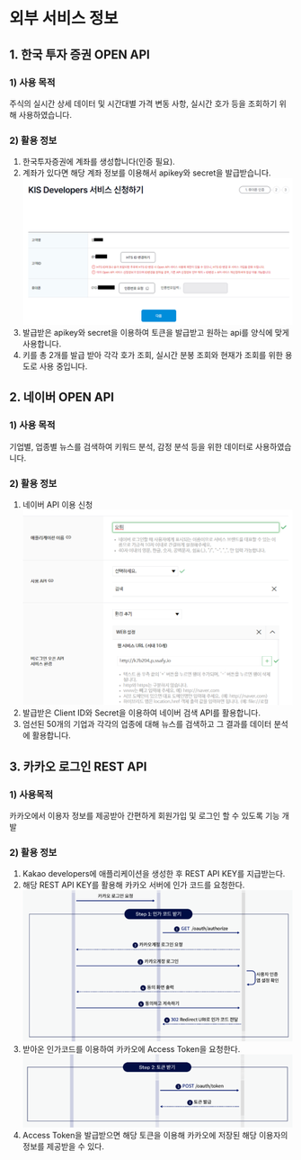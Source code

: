 # 외부 서비스 정보

## 1. 한국 투자 증권 OPEN API

### 1) 사용 목적

주식의 실시간 상세 데이터 및 시간대별 가격 변동 사항, 실시간 호가 등을 조회하기 위해 사용하였습니다.

### 2) 활용 정보

1. 한국투자증권에 계좌를 생성합니다(인증 필요).
2. 계좌가 있다면 해당 계좌 정보를 이용해서 apikey와 secret을 발급받습니다.
   ![](.\img\kis_login.PNG)
3. 발급받은 apikey와 secret을 이용하여 토큰을 발급받고 원하는 api를 양식에 맞게 사용합니다.
4. 키를 총 2개를 발급 받아 각각 호가 조회, 실시간 분봉 조회와 현재가 조회를 위한 용도로 사용 중입니다.

## 2. 네이버 OPEN API

### 1) 사용 목적

기업별, 업종별 뉴스를 검색하여 키워드 분석, 감정 분석 등을 위한 데이터로 사용하였습니다.

### 2) 활용 정보

1. 네이버 API 이용 신청
   ![](.\img\naver_api.PNG)
2. 발급받은 Client ID와 Secret을 이용하여 네이버 검색 API를 활용합니다.
3. 엄선된 50개의 기업과 각각의 업종에 대해 뉴스를 검색하고 그 결과를 데이터 분석에 활용합니다.

## 3. 카카오 로그인 REST API

### 1) 사용목적

카카오에서 이용자 정보를 제공받아 간편하게 회원가입 및 로그인 할 수 있도록 기능 개발

### 2) 활용 정보

1. Kakao developers에 애플리케이션을 생성한 후 REST API KEY를 지급받는다.
2. 해당 REST API KEY를 활용해 카카오 서버에 인가 코드를 요청한다.
   ![](.\img\kakao1.PNG)
3. 받아온 인가코드를 이용하여 카카오에 Access Token을 요청한다.
   ![](.\img\kakao2.PNG)
4. Access Token을 발급받으면 해당 토큰을 이용해 카카오에 저장된 해당 이용자의 정보를 제공받을 수 있다.
